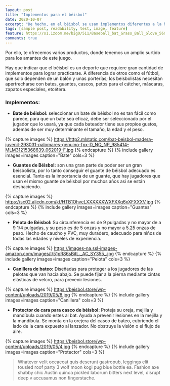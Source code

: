```yaml
---
layout: post
title: "Implementos para el béisbol"
date: 2020-10-07
excerpt: "De hecho, en el béisbol se usan implementos diferentes a la hora de actuar a la defensiva o a la ofensiva. Se trata de una gran cantidad de piezas que todo jugador debe poseer si desea disfrutar este juego y ser competitivo."
tags: [sample post, readability, test, image, feature]
feature: https://s1.1zoom.me/big0/511/Baseball_bat_Grass_Ball_Glove_569557_1280x853.jpg
comments: true
---
```


Por ello, te ofrecemos varios productos, donde tenemos un amplio surtido para los amantes de este juego.

Hay que indicar que el béisbol es un deporte que requiere gran cantidad de implementos para lograr practicarse. A diferencia de otros como el fútbol, que solo dependen de un balón y unas porterías; los beisbolistas necesitan apertrecharse con bates, guantes, cascos, petos para el cátcher, máscaras, zapatos especiales, etcétera.

### Implementos:

* **Bate de béisbol:** seleccionar un bate de béisbol no es tan fácil como parece, para que un bate sea eficaz, debe ser seleccionado por el jugador que lo usará, ya que cada bateador tiene sus propios gustos, además de ser muy determinante el tamaño, la edad y el peso.

{% capture images %} 
    https://http2.mlstatic.com/bat-beisbol-madera-juvenil-293031-palomares-genuino-fpx-D_NQ_NP_985414-MLM31215368639_062019-F.jpg 
{% endcapture %} {% include gallery images=images caption="Bate" cols=3 %}

* **Guantes de Béisbol:** son una gran parte de poder ser un gran beisbolista, por lo tanto conseguir el guante de béisbol adecuado es esencial.
Tanto es la importancia de un guante, que hay jugadores que usan el mismo guante de béisbol por muchos años así se están deshaciendo.

{% capture images %} 
    https://sc02.alicdn.com/kf/HTB1OhveLXXXXXXWXFXXq6xXFXXXV.jpg 
{% endcapture %} {% include gallery images=images caption="Guantes" cols=3 %}

* **Pelota de Béisbol:** Su circunferencia es de 9 pulgadas y no mayor de a 9 1/4 pulgadas, y su peso es de 5 onzas y no mayor a 5.25 onzas de peso. Hecho de caucho y PVC, muy duradero, adecuado para niños de todas las edades y niveles de experiencia.

{% capture images %} 
    https://images-na.ssl-images-amazon.com/images/I/51pR86sBitL._AC_SY355_.jpg 
{% endcapture %} {% include gallery images=images caption="Pelota" cols=3 %}

* **Canillera de bateo:** Diseñadas para proteger a los jugadores de las pelotas que van hacia abajo. Se puede fijar a la pierna mediante cintas elásticas de velcro, para prevenir lesiones.

{% capture images %} 
    https://beisbol.store/wp-content/uploads/2019/05/8.jpg 
{% endcapture %} {% include gallery images=images caption="Canillera" cols=3 %}

* **Protector de cara para casco de béisbol:** Proteja su oreja, mejilla y mandíbula cuando estes al bat. Ayuda a prevenir lesiones en la mejilla y la mandíbula.
Se monta en la orejera del casco de bateo, cubriendo el lado de la cara expuesto al lanzador. No obstruye la visión o el flujo de aire.

{% capture images %} 
    https://beisbol.store/wp-content/uploads/2019/05/4.jpg 
{% endcapture %} {% include gallery images=images caption="Protector" cols=3 %}

> Whatever velit occaecat quis deserunt gastropub, leggings elit tousled roof party 3 wolf moon kogi pug blue bottle ea. Fashion axe shabby chic Austin quinoa pickled laborum bitters next level, disrupt deep v accusamus non fingerstache.
